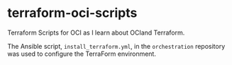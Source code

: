 # terraform-oci-scripts

Terraform Scripts for OCI as I learn about OCIand Terraform.

The Ansible script, `install_terraform.yml`, in the `orchestration` repository was used to configure the TerraForm environment.
